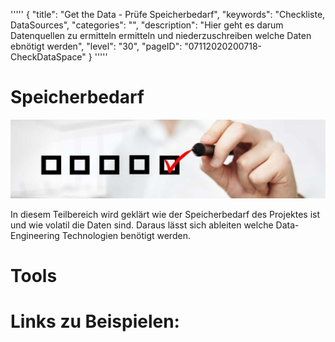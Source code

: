 '''''
{
"title": "Get the Data - Prüfe Speicherbedarf",
"keywords": "Checkliste, DataSources",
"categories": "",
"description": "Hier geht es darum Datenquellen zu ermitteln  ermitteln und niederzuschreiben welche Daten ebnötigt werden",
"level": "30",
"pageID": "07112020200718-CheckDataSpace"
}
'''''


<h1>Speicherbedarf</h1>

![BannerChecklist](./../imgs/2020-11-19-08-20-02.png)

In diesem Teilbereich wird geklärt wie der Speicherbedarf des Projektes ist und wie volatil die Daten sind. Daraus lässt sich ableiten welche Data-Engineering Technologien benötigt werden.

# Tools 

# Links zu Beispielen: